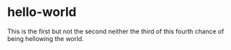 # hello-world
This is the first but not the second neither the third of this fourth chance of being hellowing the world.
